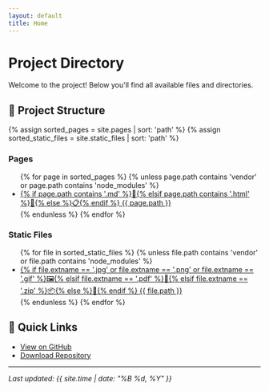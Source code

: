 ```yaml
---
layout: default
title: Home
---
```


# Project Directory

Welcome to the project! Below you'll find all available files and directories.

## 📁 Project Structure

{% assign sorted_pages = site.pages | sort: 'path' %}
{% assign sorted_static_files = site.static_files | sort: 'path' %}

### Pages
<ul>
{% for page in sorted_pages %}
  {% unless page.path contains 'vendor' or page.path contains 'node_modules' %}
  <li>
    <a href="{{ page.url | relative_url }}">
      {% if page.path contains '.md' %}📝{% elsif page.path contains '.html' %}📄{% else %}📋{% endif %}
      {{ page.path }}
    </a>
  </li>
  {% endunless %}
{% endfor %}
</ul>

### Static Files
<ul>
{% for file in sorted_static_files %}
  {% unless file.path contains 'vendor' or file.path contains 'node_modules' %}
  <li>
    <a href="{{ file.path | relative_url }}">
      {% if file.extname == '.jpg' or file.extname == '.png' or file.extname == '.gif' %}🖼️{% elsif file.extname == '.pdf' %}📑{% elsif file.extname == '.zip' %}📦{% else %}📎{% endif %}
      {{ file.path }}
    </a>
  </li>
  {% endunless %}
{% endfor %}
</ul>

## 🔗 Quick Links

- [View on GitHub](https://github.com/YOUR_USERNAME/YOUR_REPO)
- [Download Repository](https://github.com/YOUR_USERNAME/YOUR_REPO/archive/refs/heads/main.zip)

---

*Last updated: {{ site.time | date: "%B %d, %Y" }}*
